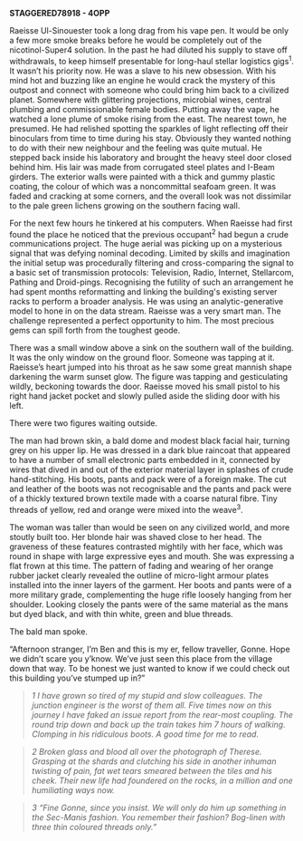 **STAGGERED78918 - 4OPP**

Raeisse Ul-Sinouester took a long drag from his vape pen. It would be
only a few more smoke breaks before he would be completely out of the
nicotinol-Super4 solution. In the past he had diluted his supply to
stave off withdrawals, to keep himself presentable for long-haul stellar
logistics gigs<sup>1</sup>. It wasn’t his priority now. He was a slave
to his new obsession. With his mind hot and buzzing like an engine he
would crack the mystery of this outpost and connect with someone who
could bring him back to a civilized planet. Somewhere with glittering
projections, microbial wines, central plumbing and commissionable female
bodies. Putting away the vape, he watched a lone plume of smoke rising
from the east. The nearest town, he presumed. He had relished spotting
the sparkles of light reflecting off their binoculars from time to time
during his stay. Obviously they wanted nothing to do with their new
neighbour and the feeling was quite mutual. He stepped back inside his
laboratory and brought the heavy steel door closed behind him. His lair
was made from corrugated steel plates and I-Beam girders. The exterior
walls were painted with a thick and gummy plastic coating, the colour of
which was a noncommittal seafoam green. It was faded and cracking at
some corners, and the overall look was not dissimilar to the pale green
lichens growing on the southern facing wall.

For the next few hours he tinkered at his computers. When Raeisse had
first found the place he noticed that the previous occupant<sup>2</sup>
had begun a crude communications project. The huge aerial was picking up
on a mysterious signal that was defying nominal decoding. Limited by
skills and imagination the initial setup was procedurally filtering and
cross-comparing the signal to a basic set of transmission protocols:
Television, Radio, Internet, Stellarcom, Pathing and Droid-pings.
Recognising the futility of such an arrangement he had spent months
reformatting and linking the building's existing server racks to perform
a broader analysis. He was using an analytic-generative model to hone in
on the data stream. Raeisse was a very smart man. The challenge
represented a perfect opportunity to him. The most precious gems can
spill forth from the toughest geode.

There was a small window above a sink on the southern wall of the
building. It was the only window on the ground floor. Someone was
tapping at it. Raeisse’s heart jumped into his throat as he saw some
great mannish shape darkening the warm sunset glow. The figure was
tapping and gesticulating wildly, beckoning towards the door. Raeisse
moved his small pistol to his right hand jacket pocket and slowly pulled
aside the sliding door with his left.

There were two figures waiting outside. 

The man had brown skin, a bald dome and modest black facial hair,
turning grey on his upper lip. He was dressed in a dark blue raincoat
that appeared to have a number of small electronic parts embedded in it,
connected by wires that dived in and out of the exterior material layer
in splashes of crude hand-stitching. His boots, pants and pack were of a
foreign make. The cut and leather of the boots was not recognisable and
the pants and pack were of a thickly textured brown textile made with a
coarse natural fibre. Tiny threads of yellow, red and orange were mixed
into the weave<sup>3</sup>.

The woman was taller than would be seen on any civilized world, and more
stoutly built too. Her blonde hair was shaved close to her head. The
graveness of these features contrasted mightily with her face, which was
round in shape with large expressive eyes and mouth. She was expressing
a flat frown at this time. The pattern of fading and wearing of her
orange rubber jacket clearly revealed the outline of micro-light armour
plates installed into the inner layers of the garment. Her boots and
pants were of a more military grade, complementing the huge rifle
loosely hanging from her shoulder. Looking closely the pants were of the
same material as the mans but dyed black, and with thin white, green and
blue threads.

The bald man spoke.

“Afternoon stranger, I’m Ben and this is my er, fellow traveller, Gonne.
Hope we didn’t scare you y’know. We’ve just seen this place from the
village down that way. To be honest we just wanted to know if we could
check out this building you’ve stumped up in?”

>*1 I have grown so tired of my stupid and slow colleagues. The junction
engineer is the worst of them all. Five times now on this journey I have
faked an issue report from the rear-most coupling. The round trip down
and back up the train takes him 7 hours of walking. Clomping in his
ridiculous boots. A good time for me to read.*

>*2 Broken glass and blood all over the photograph of Therese. Grasping
at the shards and clutching his side in another inhuman twisting of
pain, fat wet tears smeared between the tiles and his cheek. Their new
life had foundered on the rocks, in a million and one humiliating ways
now.*

>*3 “Fine Gonne, since you insist. We will only do him up something in
the Sec-Manis fashion. You remember their fashion? Bog-linen with three
thin coloured threads only.”*
